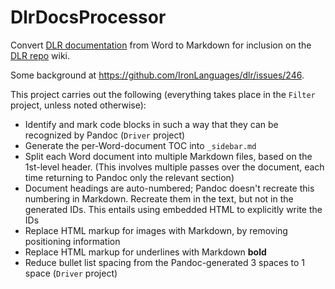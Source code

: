 # DlrDocsProcessor
Convert [DLR documentation](https://github.com/IronLanguages/dlr/tree/master/Docs) from Word to Markdown for inclusion on the [DLR repo](https://github.com/IronLanguages/dlr) wiki.

Some background at https://github.com/IronLanguages/dlr/issues/246.

This project carries out the following (everything takes place in the `Filter` project, unless noted otherwise):

* Identify and mark code blocks in such a way that they can be recognized by Pandoc (`Driver` project)
* Generate the per-Word-document TOC into `_sidebar.md`
* Split each Word document into multiple Markdown files, based on the 1st-level header. (This involves multiple passes over the document, each time returning to Pandoc only the relevant section)
* Document headings are auto-numbered; Pandoc doesn't recreate this numbering in Markdown. Recreate them in the text, but not in the generated IDs. This entails using embedded HTML to explicitly write the IDs
* Replace HTML markup for images with Markdown, by removing positioning information
* Replace HTML markup for underlines with Markdown **bold**
* Reduce bullet list spacing from the Pandoc-generated 3 spaces to 1 space (`Driver` project)
